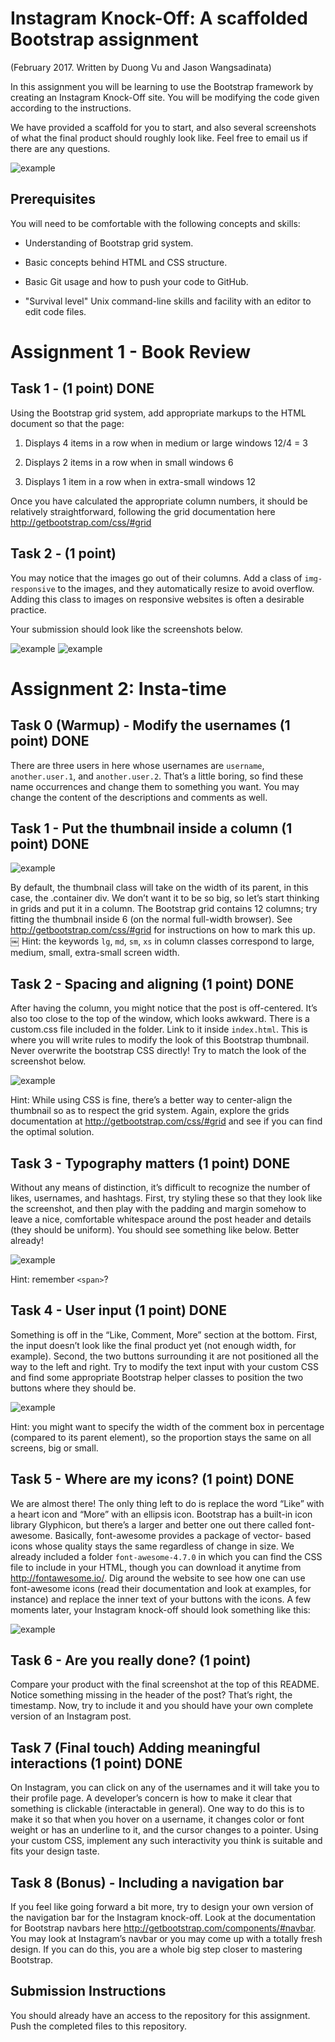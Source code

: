 Instagram Knock-Off: A scaffolded Bootstrap assignment
=============================================================

(February 2017.  Written by Duong Vu and Jason Wangsadinata)

In this assignment you will be learning to use the Bootstrap framework by creating an Instagram Knock-Off site. You will be modifying the code given according to the instructions.

We have provided a scaffold for you to start, and also several screenshots of what the final product should roughly look like. Feel free to email us if there are any questions.

![example](https://github.com/jwangsadinata/comp420_hw2/blob/master/screenshots/t2_final.png)

Prerequisites
-------------

You will need to be comfortable with the following concepts and skills:

* Understanding of Bootstrap grid system.

* Basic concepts behind HTML and CSS structure.

* Basic Git usage and how to push your code to GitHub.

* "Survival level" Unix command-line skills and facility with an editor to edit code files.

Assignment 1 - Book Review
==========================

Task 1 - (1 point) DONE
------------------
Using the Bootstrap grid system, add appropriate markups to the HTML document so that the page:

   1. Displays 4 items in a row when in medium or large windows 12/4 = 3

   2. Displays 2 items in a row when in small windows 6

   3. Displays 1 item in a row when in extra-small windows 12

Once you have calculated the appropriate column numbers, it should be relatively straightforward, following the grid documentation here http://getbootstrap.com/css/#grid

Task 2 - (1 point)
------------------
You may notice that the images go out of their columns. Add a class of `img-responsive` to the images, and they automatically resize to avoid overflow. Adding this class to images on responsive websites is often a desirable practice.

Your submission should look like the screenshots below.

![example](https://github.com/jwangsadinata/comp420_hw2/blob/master/screenshots/t1_final2.png)
![example](https://github.com/jwangsadinata/comp420_hw2/blob/master/screenshots/t1_final4.png)


Assignment 2: Insta-time
========================

Task 0 (Warmup) - Modify the usernames (1 point) DONE
------------------------------------------------
There are three users in here whose usernames are `username`, `another.user.1`, and `another.user.2`. That’s a little boring, so find these name occurrences and change them to something you want. You may change the content of the descriptions and comments as well.

Task 1 - Put the thumbnail inside a column (1 point) DONE
----------------------------------------------------
![example](https://github.com/jwangsadinata/comp420_hw2/blob/master/screenshots/t2_01.png)

By default, the thumbnail class will take on the width of its parent, in this case, the .container div. We don’t want it to be so big, so let’s start thinking in grids and put it in a column. The Bootstrap grid contains 12 columns; try fitting the thumbnail inside 6 (on the normal full-width browser). See http://getbootstrap.com/css/#grid for instructions on how to mark this up.
￼
Hint: the keywords `lg`, `md`, `sm`, `xs` in column classes correspond to large, medium, small, extra-small screen width.

Task 2 - Spacing and aligning (1 point) DONE
---------------------------------------

After having the column, you might notice that the post is off-centered. It’s also too close to the top of the window, which looks awkward.
There is a custom.css file included in the folder. Link to it inside `index.html`. This is where you will write rules to modify the look of this Bootstrap thumbnail. Never overwrite the bootstrap CSS directly! Try to match the look of the screenshot below.

![example](https://github.com/jwangsadinata/comp420_hw2/blob/master/screenshots/t2_02.png)

Hint: While using CSS is fine, there’s a better way to center-align the thumbnail so as to respect the grid system. Again, explore the grids documentation at http://getbootstrap.com/css/#grid and see if you can find the optimal solution.

Task 3 - Typography matters (1 point) DONE
-------------------------------------
Without any means of distinction, it’s difficult to recognize the number of likes, usernames, and hashtags. First, try styling these so that they look like the screenshot, and then play with the padding and margin somehow to leave a nice, comfortable whitespace around the post header and details (they should be uniform). You should see something like below. Better already!

![example](https://github.com/jwangsadinata/comp420_hw2/blob/master/screenshots/t2_03.png)

Hint: remember `<span>`?

Task 4 - User input (1 point) DONE
-----------------------------
Something is off in the “Like, Comment, More” section at the bottom. First, the input doesn’t look like the final product yet (not enough width, for example). Second, the two buttons surrounding it are not positioned all the way to the left and right. Try to modify the text input with your custom CSS and find some appropriate Bootstrap helper classes to position the two buttons where they should be.

![example](https://github.com/jwangsadinata/comp420_hw2/blob/master/screenshots/t2_04.png)

Hint: you might want to specify the width of the comment box in percentage (compared to its parent element), so the proportion stays the same on all screens, big or small.

Task 5 - Where are my icons? (1 point) DONE
--------------------------------------
We are almost there! The only thing left to do is replace the word “Like” with a heart icon and “More” with an ellipsis icon. Bootstrap has a built-in icon library Glyphicon, but there’s a larger and better one out there called font-awesome. Basically, font-awesome provides a package of vector- based icons whose quality stays the same regardless of change in size. We already included a folder `font-awesome-4.7.0` in which you can find the CSS file to include in your HTML, though you can download it anytime from http://fontawesome.io/. Dig around the website to see how one can use font-awesome icons (read their documentation and look at examples, for instance) and replace the inner text of your buttons with the icons. A few moments later, your Instagram knock-off should look something like this:

![example](https://github.com/jwangsadinata/comp420_hw2/blob/master/screenshots/t2_05.png)

Task 6 - Are you really done? (1 point)
---------------------------------------
Compare your product with the final screenshot at the top of this README. Notice something missing in the header of the post? That’s right, the timestamp. Now, try to include it and you should have your own complete version of an Instagram post.

Task 7 (Final touch) Adding meaningful interactions (1 point) DONE
--------------------------------------------------------------
On Instagram, you can click on any of the usernames and it will take you to their profile page. A developer’s concern is how to make it clear that something is clickable (interactable in general). One way to do this is to make it so that when you hover on a username, it changes color or font weight or has an underline to it, and the cursor changes to a pointer. Using your custom CSS, implement any such interactivity you think is suitable and fits your design taste.

Task 8 (Bonus) - Including a navigation bar
-------------------------------------------
If you feel like going forward a bit more, try to design your own version of the navigation bar for the Instagram knock-off. Look at the documentation for Bootstrap navbars here http://getbootstrap.com/components/#navbar. You may look at Instagram’s navbar or you may come up with a totally fresh design. If you can do this, you are a whole big step closer to mastering Bootstrap.

Submission Instructions
-----------------------
You should already have an access to the repository for this assignment. Push the completed files to this repository.
